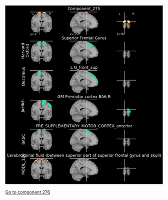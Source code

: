 


![275](preliminary/275.jpg "Component 275")

[Go to component 276](https://parietal-inria.github.io/MODL_atlas/512/276 "Component 276")